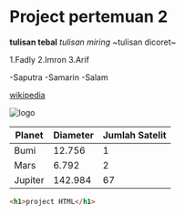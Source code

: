 # Project pertemuan 2

**tulisan tebal**
*tulisan miring*
~tulisan dicoret~

1.Fadly
2.Imron
3.Arif

-Saputra
-Samarin
-Salam

[wikipedia](https://www.wikipedia.org/)

![logo](https://1.bp.blogspot.com/-ZbCFllBWjHU/XdvtFY1izPI/AAAAAAAADdY/3KF7BOmxZW0vzSu8K26x2AerDBlGGHw0gCLcBGAsYHQ/s1600/Gambar%2BYang%2BPaling%2BDisukai%2BRamai%2B%25284%2529.jpg)

| Planet | Diameter | Jumlah Satelit |
| ------- | -------- | -------------- |
| Bumi | 12.756 | 1 |
| Mars | 6.792 | 2 |
| Jupiter | 142.984 | 67 |

```html
<h1>project HTML</h1>
```